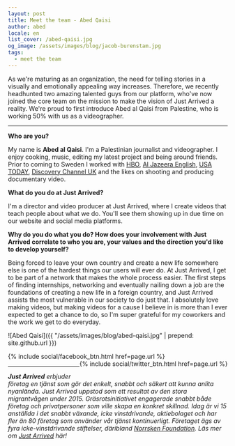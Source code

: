 ```yaml
---
layout: post
title: Meet the team - Abed Qaisi
author: abed
locale: en
list_cover: /abed-qaisi.jpg
og_image: /assets/images/blog/jacob-burenstam.jpg
tags:
  - meet the team
---
```


As we're maturing as an organization, the need for telling stories in a visually and emotionally appealing way increases. Therefore, we recently headhunted two amazing talented guys from our platform, who've now joined the core team on the mission to make the vision of Just Arrived a reality.
We're proud to first introduce Abed al Qaisi from Palestine, who is working 50% with us as a videographer.

---

__Who are you?__

My name is __Abed al Qaisi__. I'm a Palestinian journalist and videographer. I enjoy cooking, music, editing my latest project and being around friends. Prior to coming to Sweden I worked with [HBO](http://www.hbo.com/), [Al Jazeera English](http://www.aljazeera.com/), [USA TODAY](http://www.usatoday.com/), [Discovery Channel UK](http://www.discoveryuk.com/) and the likes on shooting and producing documentary video.

__What do you do at Just Arrived?__

I'm a director and video producer at Just Arrived, where I create videos that teach people about what we do. You'll see them showing up in due time on our website and social media platforms.

__Why do you do what you do? How does your involvement with Just Arrived correlate to who you are, your values and the direction you'd like to develop yourself?__

Being forced to leave your own country and create a new life somewhere else is one of the hardest things our users will ever do. At Just Arrived, I get to be part of a network that makes the whole process easier. The first steps of finding internships, networking and eventually nailing down a job are the foundations of creating a new life in a foreign country, and Just Arrived assists the most vulnerable in our society to do just that. I absolutely love making videos, but making videos for a cause I believe in is more than I ever expected to get a chance to do, so I'm super grateful for my coworkers and the work we get to do everyday.

![Abed Qaisi]({{ "/assets/images/blog/abed-qaisi.jpg" | prepend: site.github.url }})

<div style="display:inline-block;">
  {% include social/facebook_btn.html href=page.url %}
</div>
<div style="display:inline-block;float:right">
  {% include social/twitter_btn.html href=page.url %}
  <br><br>
</div>

---

_**Just Arrived** erbjuder företag en tjänst som gör det enkelt, snabbt och säkert att kunna anlita nyanlända. Just Arrived uppstod som ett resultat av den stora migrantvågen under 2015. Gräsrotsinitiativet engagerade snabbt både företag och privatpersoner som ville skapa en konkret skillnad. Idag är vi 15 anställda i det snabbt växande, icke vinstdrivande, aktiebolaget och har fler än 80 företag som använder vår tjänst kontinuerligt. Företaget ägs av fyra icke-vinstdrivande stiftelser, däribland [Norrsken Foundation](http://norrskenfoundation.org). Läs mer om [Just Arrived](https://justarrived.se) här!_
